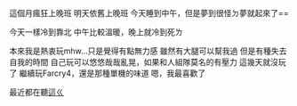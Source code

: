 這個月瘋狂上晚班
明天依舊上晚班
今天睡到中午，但是夢到很怪ㄉ夢就起來了==

今天一樣冷到靠北
中午比較溫暖，晚上就冷到死ㄌ

本來我是熱衷玩mhw...只是覺得有點無力感
雖然有大腿可以幫我過
但是有種失去自我的時間
自己玩可以悠悠哉哉亂晃，如果和人組隊莫名的有壓力
這幾天就沒玩了
繼續玩Farcry4，還是那種單機的味道
嗯，我最喜歡了

最近都在聽[這ㄍ](https://youtu.be/TiyPg1q47xc)
<!-- ##{"timestamp":1703520488}## -->